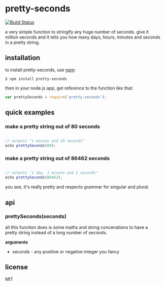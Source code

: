 # pretty-seconds

[![Build Status](https://travis-ci.org/binarykitchen/pretty-seconds.png?branch=master)](https://travis-ci.org/binarykitchen/pretty-seconds)

a very simple function to stringify any huge number of seconds. give it million seconds and it tells you how many days, hours, minutes and seconds in a pretty string.

## installation

to install pretty-seconds, use [npm](http://github.com/isaacs/npm):

    $ npm install pretty-seconds

then in your node.js app, get reference to the function like that:

```javascript
var prettySeconds = require('pretty-seconds');
```

## quick examples

### make a pretty string out of 80 seconds

```javascript

// outputs "1 minute and 20 seconds"
echo prettySeconds(80);
```

### make a pretty string out of 86462 seconds

```javascript

// outputs "1 day, 1 minute and 2 seconds"
echo prettySeconds(86462);
```

you see, it's really pretty and respects grammar for singular and plural.

## api

### prettySeconds(seconds)

all this function does is some maths and string concenations to have a pretty string instead of a long number of seconds.

__arguments__

* seconds - any positive or negative integer you fancy

## license

MIT
